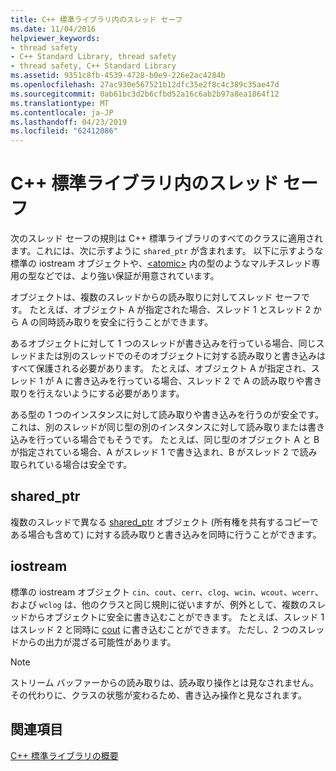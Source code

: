 ```yaml
---
title: C++ 標準ライブラリ内のスレッド セーフ
ms.date: 11/04/2016
helpviewer_keywords:
- thread safety
- C++ Standard Library, thread safety
- thread safety, C++ Standard Library
ms.assetid: 9351c8fb-4539-4728-b0e9-226e2ac4284b
ms.openlocfilehash: 27ac930e567521b12dfc35e2f8c4c389c35ae47d
ms.sourcegitcommit: 0ab61bc3d2b6cfbd52a16c6ab2b97a8ea1864f12
ms.translationtype: MT
ms.contentlocale: ja-JP
ms.lasthandoff: 04/23/2019
ms.locfileid: "62412086"
---
```

# <a name="thread-safety-in-the-c-standard-library"></a>C++ 標準ライブラリ内のスレッド セーフ

次のスレッド セーフの規則は C++ 標準ライブラリのすべてのクラスに適用されます。これには、次に示すように `shared_ptr` が含まれます。  以下に示すような標準の iostream オブジェクトや、[\<atomic>](../standard-library/atomic.md) 内の型のようなマルチスレッド専用の型などでは、より強い保証が用意されています。

オブジェクトは、複数のスレッドからの読み取りに対してスレッド セーフです。 たとえば、オブジェクト A が指定された場合、スレッド 1 とスレッド 2 から A の同時読み取りを安全に行うことができます。

あるオブジェクトに対して 1 つのスレッドが書き込みを行っている場合、同じスレッドまたは別のスレッドでのそのオブジェクトに対する読み取りと書き込みはすべて保護される必要があります。 たとえば、オブジェクト A が指定され、スレッド 1 が A に書き込みを行っている場合、スレッド 2 で A の読み取りや書き取りを行えないようにする必要があります。

ある型の 1 つのインスタンスに対して読み取りや書き込みを行うのが安全です。これは、別のスレッドが同じ型の別のインスタンスに対して読み取りまたは書き込みを行っている場合でもそうです。 たとえば、同じ型のオブジェクト A と B が指定されている場合、A がスレッド 1 で書き込まれ、B がスレッド 2 で読み取られている場合は安全です。

## <a name="sharedptr"></a>shared_ptr

複数のスレッドで異なる [shared_ptr](../standard-library/shared-ptr-class.md) オブジェクト (所有権を共有するコピーである場合も含めて) に対する読み取りと書き込みを同時に行うことができます。

## <a name="iostream"></a>iostream

標準の iostream オブジェクト `cin`、`cout`、`cerr`、`clog`、`wcin`、`wcout`、`wcerr`、および `wclog` は、他のクラスと同じ規則に従いますが、例外として、複数のスレッドからオブジェクトに安全に書き込むことができます。 たとえば、スレッド 1 はスレッド 2 と同時に [cout](../standard-library/iostream.md#cout) に書き込むことができます。 ただし、2 つのスレッドからの出力が混ざる可能性があります。

> [!NOTE]
> ストリーム バッファーからの読み取りは、読み取り操作とは見なされません。 その代わりに、クラスの状態が変わるため、書き込み操作と見なされます。

## <a name="see-also"></a>関連項目

[C++ 標準ライブラリの概要](../standard-library/cpp-standard-library-overview.md)<br/>
